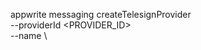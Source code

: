 appwrite messaging createTelesignProvider \
        --providerId <PROVIDER_ID> \
        --name <NAME> \




